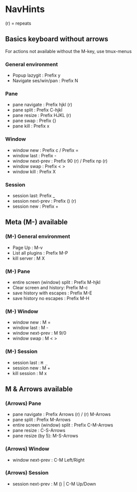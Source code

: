 # NavHints

(r) = repeats

## Basics keyboard without arrows

For actions not available without the M-key, use tmux-menus

### General environment

- Popup lazygit : Prefix y
- Navigate ses/win/pan : Prefix N

### Pane

- pane navigate : Prefix hjkl (r)
- pane split : Prefix C-hjkl
- pane resize : Prefix HJKL (r)
- pane swap : Prefix {}
- pane kill : Prefix x

### Window

- window new : Prefix c / Prefix =
- window last : Prefix -
- window next-prev : Prefix 90 (r) / Prefix np (r)
- window swap : Prefix < >
- window kill : Prefix X

### Session

- session last: Prefix \_
- session next-prev : Prefix () (r)
- session new : Prefix +

## Meta (M-) available

### (M-) General environment

- Page Up : M-v
- List all plugins : Prefix M-P
- kill server : M X

### (M-) Pane

- entire screen (window) split : Prefix M-hjkl
- Clear screen and history: Prefix M-c
- save history with escapes : Prefix M-E
- save history no escapes : Prefix M-H

### (M-) Window

- window new : M =
- window last : M -
- window next-prev : M 9/0
- window swap : M < >

### (M-) Session

- session last : `M _`
- session new : M +
- kill session : M x

## M & Arrows available

### (Arrows) Pane

- pane navigate : Prefix Arrows (r) / (r) M-Arrows
- pane split : Prefix M-Arrows
- entire screen (window) split : Prefix C-M-Arrows
- pane resize : C-S-Arrows
- pane resize (by 5): M-S-Arrows

### (Arrows) Window

- window next-prev : C-M Left/Right

### (Arrows) Session

- session next-prev : M () | C-M Up/Down
